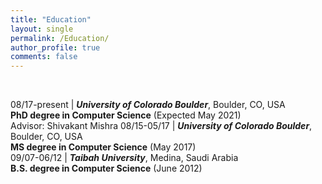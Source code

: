```yaml
---
title: "Education"
layout: single
permalink: /Education/
author_profile: true
comments: false
---
```


<br/>


08/17-present | ***University of Colorado Boulder***, Boulder, CO, USA <br/> **PhD degree in Computer Science** (Expected May 2021) <br/> Advisor: Shivakant Mishra
08/15-05/17   | ***University of Colorado Boulder***, Boulder, CO, USA <br/> **MS degree in Computer Science** (May 2017) <br/>
09/07-06/12 | ***Taibah University***, Medina, Saudi Arabia <br/> **B.S. degree in Computer Science** (June 2012) <br/>


